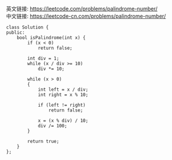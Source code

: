 英文链接: https://leetcode.com/problems/palindrome-number/  
中文链接: https://leetcode-cn.com/problems/palindrome-number/


```
class Solution {
public:
    bool isPalindrome(int x) {
        if (x < 0) 
            return false;

        int div = 1;
        while (x / div >= 10) 
            div *= 10;

        while (x > 0) 
        {
            int left = x / div;
            int right = x % 10;

            if (left != right) 
                return false;

            x = (x % div) / 10;
            div /= 100;
        }

        return true;
    }
};
```
